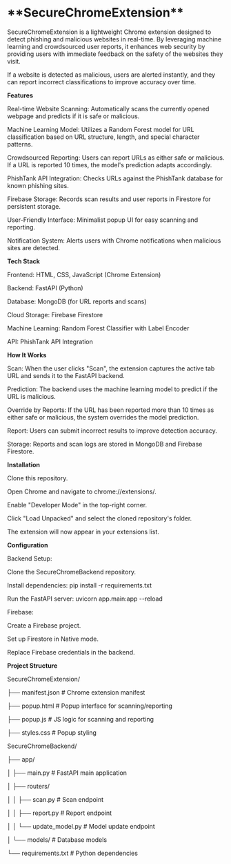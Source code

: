 <H1>**SecureChromeExtension**</H1>

SecureChromeExtension is a lightweight Chrome extension designed to detect phishing and malicious websites in real-time. By leveraging machine learning and crowdsourced user reports, it enhances web security by providing users with immediate feedback on the safety of the websites they visit.

If a website is detected as malicious, users are alerted instantly, and they can report incorrect classifications to improve accuracy over time.

**Features**

Real-time Website Scanning: Automatically scans the currently opened webpage and predicts if it is safe or malicious.

Machine Learning Model: Utilizes a Random Forest model for URL classification based on URL structure, length, and special character patterns.

Crowdsourced Reporting: Users can report URLs as either safe or malicious. If a URL is reported 10 times, the model's prediction adapts accordingly.

PhishTank API Integration: Checks URLs against the PhishTank database for known phishing sites.

Firebase Storage: Records scan results and user reports in Firestore for persistent storage.

User-Friendly Interface: Minimalist popup UI for easy scanning and reporting.

Notification System: Alerts users with Chrome notifications when malicious sites are detected.

**Tech Stack**

Frontend: HTML, CSS, JavaScript (Chrome Extension)

Backend: FastAPI (Python)

Database: MongoDB (for URL reports and scans)

Cloud Storage: Firebase Firestore

Machine Learning: Random Forest Classifier with Label Encoder

API: PhishTank API Integration

**How It Works**

Scan: When the user clicks "Scan", the extension captures the active tab URL and sends it to the FastAPI backend.

Prediction: The backend uses the machine learning model to predict if the URL is malicious.

Override by Reports: If the URL has been reported more than 10 times as either safe or malicious, the system overrides the model prediction.

Report: Users can submit incorrect results to improve detection accuracy.

Storage: Reports and scan logs are stored in MongoDB and Firebase Firestore.

**Installation**

Clone this repository.

Open Chrome and navigate to chrome://extensions/.

Enable "Developer Mode" in the top-right corner.

Click "Load Unpacked" and select the cloned repository's folder.

The extension will now appear in your extensions list.

**Configuration**

Backend Setup:

Clone the SecureChromeBackend repository.

Install dependencies: pip install -r requirements.txt

Run the FastAPI server: uvicorn app.main:app --reload

Firebase:

Create a Firebase project.

Set up Firestore in Native mode.

Replace Firebase credentials in the backend.

**Project Structure**

SecureChromeExtension/

├── manifest.json          # Chrome extension manifest

├── popup.html             # Popup interface for scanning/reporting

├── popup.js               # JS logic for scanning and reporting

├── styles.css             # Popup styling

SecureChromeBackend/

├── app/

│   ├── main.py            # FastAPI main application

│   ├── routers/

│   │   ├── scan.py        # Scan endpoint

│   │   ├── report.py      # Report endpoint

│   │   └── update_model.py # Model update endpoint

│   └── models/            # Database models

└── requirements.txt       # Python dependencies

